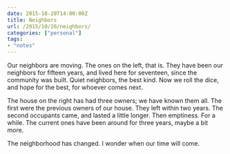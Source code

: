 ```yaml
---
date: 2015-10-20T14:00:00Z
title: Neighbors
url: /2015/10/20/neighbors/
categories: ["personal"]
tags:
- "notes"
---
```


Our neighbors are moving. The ones on the left, that is. They have been our neighbors for fifteen years, and lived here for seventeen, since the community was built. Quiet neighbors, the best kind. Now we roll the dice, and hope for the best, for whoever comes next.

The house on the right has had three owners; we have known them all. The first were the previous owners of our house. They left within two years. The second occupants came, and lasted a little longer. Then emptiness. For a while. The current ones have been around for three years, maybe a bit more.

The neighborhood has changed. I wonder when our time will come.
